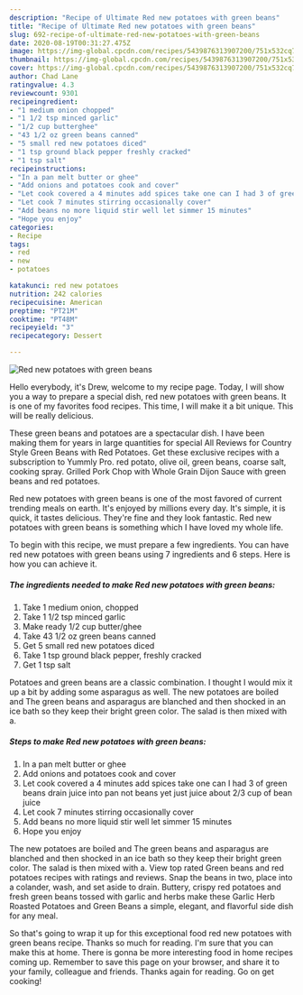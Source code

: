 ```yaml
---
description: "Recipe of Ultimate Red new potatoes with green beans"
title: "Recipe of Ultimate Red new potatoes with green beans"
slug: 692-recipe-of-ultimate-red-new-potatoes-with-green-beans
date: 2020-08-19T00:31:27.475Z
image: https://img-global.cpcdn.com/recipes/5439876313907200/751x532cq70/red-new-potatoes-with-green-beans-recipe-main-photo.jpg
thumbnail: https://img-global.cpcdn.com/recipes/5439876313907200/751x532cq70/red-new-potatoes-with-green-beans-recipe-main-photo.jpg
cover: https://img-global.cpcdn.com/recipes/5439876313907200/751x532cq70/red-new-potatoes-with-green-beans-recipe-main-photo.jpg
author: Chad Lane
ratingvalue: 4.3
reviewcount: 9301
recipeingredient:
- "1 medium onion chopped"
- "1 1/2 tsp minced garlic"
- "1/2 cup butterghee"
- "43 1/2 oz green beans canned"
- "5 small red new potatoes diced"
- "1 tsp ground black pepper freshly cracked"
- "1 tsp salt"
recipeinstructions:
- "In a pan melt butter or ghee"
- "Add onions and potatoes cook and cover"
- "Let cook covered a 4 minutes add spices take one can I had 3 of green beans drain juice into pan  not beans yet just juice about 2/3 cup of bean juice"
- "Let cook 7 minutes stirring occasionally cover"
- "Add beans no more liquid stir well let simmer 15 minutes"
- "Hope you enjoy"
categories:
- Recipe
tags:
- red
- new
- potatoes

katakunci: red new potatoes 
nutrition: 242 calories
recipecuisine: American
preptime: "PT21M"
cooktime: "PT48M"
recipeyield: "3"
recipecategory: Dessert

---
```



![Red new potatoes with green beans](https://img-global.cpcdn.com/recipes/5439876313907200/751x532cq70/red-new-potatoes-with-green-beans-recipe-main-photo.jpg)

Hello everybody, it's Drew, welcome to my recipe page. Today, I will show you a way to prepare a special dish, red new potatoes with green beans. It is one of my favorites food recipes. This time, I will make it a bit unique. This will be really delicious.

These green beans and potatoes are a spectacular dish. I have been making them for years in large quantities for special All Reviews for Country Style Green Beans with Red Potatoes. Get these exclusive recipes with a subscription to Yummly Pro. red potato, olive oil, green beans, coarse salt, cooking spray. Grilled Pork Chop with Whole Grain Dijon Sauce with green beans and red potatoes.

Red new potatoes with green beans is one of the most favored of current trending meals on earth. It's enjoyed by millions every day. It's simple, it is quick, it tastes delicious. They're fine and they look fantastic. Red new potatoes with green beans is something which I have loved my whole life.


To begin with this recipe, we must prepare a few ingredients. You can have red new potatoes with green beans using 7 ingredients and 6 steps. Here is how you can achieve it.

<!--inarticleads1-->

##### The ingredients needed to make Red new potatoes with green beans:

1. Take 1 medium onion, chopped
1. Take 1 1/2 tsp minced garlic
1. Make ready 1/2 cup butter/ghee
1. Take 43 1/2 oz green beans canned
1. Get 5 small red new potatoes diced
1. Take 1 tsp ground black pepper, freshly cracked
1. Get 1 tsp salt


Potatoes and green beans are a classic combination. I thought I would mix it up a bit by adding some asparagus as well. The new potatoes are boiled and The green beans and asparagus are blanched and then shocked in an ice bath so they keep their bright green color. The salad is then mixed with a. 

<!--inarticleads2-->

##### Steps to make Red new potatoes with green beans:

1. In a pan melt butter or ghee
1. Add onions and potatoes cook and cover
1. Let cook covered a 4 minutes add spices take one can I had 3 of green beans drain juice into pan  not beans yet just juice about 2/3 cup of bean juice
1. Let cook 7 minutes stirring occasionally cover
1. Add beans no more liquid stir well let simmer 15 minutes
1. Hope you enjoy


The new potatoes are boiled and The green beans and asparagus are blanched and then shocked in an ice bath so they keep their bright green color. The salad is then mixed with a. View top rated Green beans and red potatoes recipes with ratings and reviews. Snap the beans in two, place into a colander, wash, and set aside to drain. Buttery, crispy red potatoes and fresh green beans tossed with garlic and herbs make these Garlic Herb Roasted Potatoes and Green Beans a simple, elegant, and flavorful side dish for any meal. 

So that's going to wrap it up for this exceptional food red new potatoes with green beans recipe. Thanks so much for reading. I'm sure that you can make this at home. There is gonna be more interesting food in home recipes coming up. Remember to save this page on your browser, and share it to your family, colleague and friends. Thanks again for reading. Go on get cooking!
